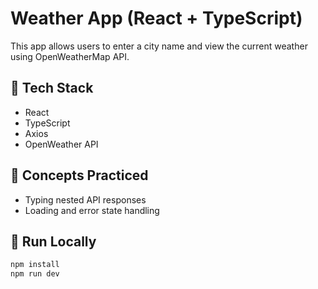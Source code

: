# Weather App (React + TypeScript)

This app allows users to enter a city name and view the current weather using OpenWeatherMap API.

## 🔧 Tech Stack
- React
- TypeScript
- Axios
- OpenWeather API

## 🧠 Concepts Practiced
- Typing nested API responses
- Loading and error state handling

## 🚀 Run Locally

```bash
npm install
npm run dev
